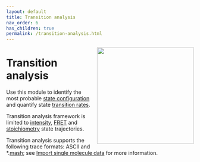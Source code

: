```yaml
---
layout: default
title: Transition analysis
nav_order: 6
has_children: true
permalink: /transition-analysis.html
---
```


<img src="assets/images/logos/logo-transition-analysis_400px.png" width="260" style="float:right; margin-left: 15px;"/>

# Transition analysis

Use this module to identify the most probable <u>state configuration</u> and quantify state <u>transition rates</u>.

Transition analysis framework is limited to <u>intensity</u>, <u>FRET</u> and <u>stoichiometry</u> state trajectories.

Transition analysis supports the following trace formats: ASCII and 
*.[<u>mash</u>](output-files/mash-mash-project.html); see 
[Import single molecule data](transition-analysis/workflow.html#import-single-molecule-data) for more information.